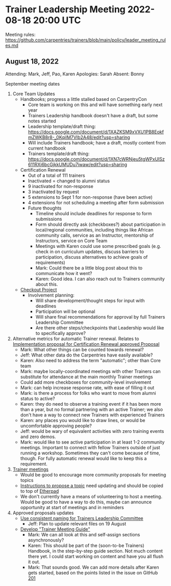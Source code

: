# Trainer Leadership Meeting 2022-08-18 20:00 UTC

Meeting rules: https://github.com/carpentries/trainers/blob/main/policy/leader_meeting_rules.md

## August 18, 2022
Attending: Mark, Jeff, Pao, Karen
Apologies: Sarah
Absent: Bonny

September meeting dates
1. Core Team Updates
    - Handbooks; progress a little stalled based on CarpentryCon
        - Core team is working on this and will have something early next year
        - Trainers Leadership handbook doesn't have a draft, but some notes 
        started
        - Leadership template/draft thing: https://docs.google.com/document/d/1XAZKSM9xVXU1PB8EokfmZWKB8r8-_0KqilM7VIb2A48/edit?usp=sharing 
        - Will include Trainers handbook; have a draft, mostly content from 
        current handbook
        - Trainers template/draft thing: https://docs.google.com/document/d/1XN7cWRNjeu5tgWPxUlSz611RXi6bcGjkkUMUDu7iwaw/edit?usp=sharing 
    - Certification Renewal
        - Out of a total of 111 trainers
        - Inactivated = changed to alumni status
        - 9 inactivated for non-response
        - 3 inactivated by request
        - 5 extensions to Sept 1 for non-response (have been active)
        - 4 extensions for not scheduling a meeting after form submission
        - Future thoughts
            - Timeline should include deadlines for response to form 
            submissions
            - Form should directly ask (checkboxes?) about participation in 
            local/regional communities, including things like African community 
            calls, service as an Instructor, mentorship of Instructors, service 
            on Core Team
            - Meetings with Karen could use some prescribed goals (e.g. check 
              in on curriculum updates, discuss barriers to participation, 
              discuss alternatives to achieve goals of requirements)
            - Mark: Could there be a little blog post about this to communicate 
            how it went?
            - Karen: Good idea. I can also reach out to Trainers community 
            about this.
    - [Checkout Project](https://docs.google.com/document/d/1H780MordN_Ej_2N7DLhcv44Sh5ZD6riURhGZwWFHsvk/edit?usp=sharing)
        - Involvement planning:
            - Will share development/thought steps for input with deadlines
            - Participation will be optional
            - Will share final recommendations for approval by full Trainers 
            Leadership Committee
            - Are there other steps/checkpoints that Leadership would like to 
            specifically approve?
2. Alternative metrics for automatic Trainer renewal. Relates to [Implementation proposal for Certification Renewal approved Proposal](https://github.com/carpentries/trainers/issues/167)
    - Mark: What other things can be counted towards renewal?
    - Jeff: What other data do the Carpentries have easily available?
    - Karen: Also need to address the term "automatic"; other than Core team
    - Mark: maybe locally-coordinated meetings with other Trainers can 
    substitute for attendance at the main monthly Trainer meetings
    - Could add more checkboxes for community-level involvement
    - Mark: can help increase response rate, with ease of filling it out
    - Mark: is there a process for folks who want to move from alumni status to 
    active?
    - Karen: they do need to observe a training event if it has been more than 
    a year, but no formal partnering with an active Trainer; we also don't have 
    a way to connect new Trainers with experienced Trainers
    - Karen: any places you would like to draw lines, or would be uncomfortable 
    approving people?
    - Jeff: would be wary of equivalent activities with zero training events 
    and zero demos. 
    - Mark: would like to see active participation in at least 1-2 community 
    meetings. Important to connect with fellow Trainers outside of just running 
    a workshop. Sometimes they can't come because of time, though. For fully 
    automatic renewal would like to keep this a requirement.
3. [Trainer meetings](https://github.com/orgs/carpentries/projects/4/views/1)
    - Would be good to encourage more community proposals for meeting topics
    - [Instructions to propose a topic](https://codimd.carpentries.org/2qK8E31PRsO--EigqR0L8w?both) 
    need updating and should be copied to top of [Etherpad](https://pad.carpentries.org/trainers)
    - We don't currently have a means of volunteering to host a meeting. Would 
    be good to have a way to do this, maybe can announce opportunity at start 
    of meetings and in reminders
4. Approved proposals updates
    - [Use consistent naming for Trainers Leadership Committee](https://github.com/carpentries/trainers/issues/193)
        - Jeff: Plan to update relevant files on 19 August
    - [Develop "Trainer Meeting Guide"](https://github.com/carpentries/trainers/issues/201)
        - Mark: We can all look at this and self-assign sections 
        asynchronously?
        - Karen: This should be part of the (soon-to-be Trainers) Handbook, in 
        the step-by-step guide section. Not much content there yet. I could 
        start working on content and have you all flush it out.
        - Mark: That sounds good. We can add more details after Karen gets 
        started, based on the points listed in the issue on GitHub [201](https://github.com/carpentries/trainers/issues/201)
